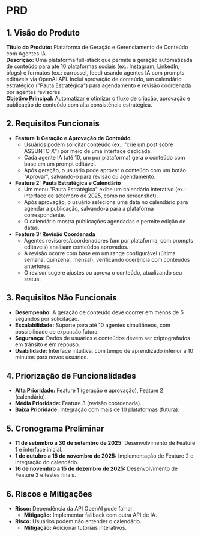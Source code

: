 # PRD

## 1. Visão do Produto
**Título do Produto:** Plataforma de Geração e Gerenciamento de Conteúdo com Agentes IA  
**Descrição:** Uma plataforma full-stack que permite a geração automatizada de conteúdo para até 10 plataformas sociais (ex.: Instagram, LinkedIn, blogs) e formatos (ex.: carrossel, feed) usando agentes IA com prompts editáveis via OpenAI API. Inclui aprovação de conteúdo, um calendário estratégico ("Pauta Estratégica") para agendamento e revisão coordenada por agentes revisores.  
**Objetivo Principal:** Automatizar e otimizar o fluxo de criação, aprovação e publicação de conteúdo com alta consistência estratégica.

## 2. Requisitos Funcionais
- **Feature 1: Geração e Aprovação de Conteúdo**  
  - Usuários podem solicitar conteúdo (ex.: "crie um post sobre ASSUNTO X") por meio de uma interface dedicada.  
  - Cada agente IA (até 10, um por plataforma) gera o conteúdo com base em um prompt editável.  
  - Após geração, o usuário pode aprovar o conteúdo com um botão "Aprovar", salvando-o para revisão ou agendamento.  
- **Feature 2: Pauta Estratégica e Calendário**  
  - Um menu "Pauta Estratégica" exibe um calendário interativo (ex.: interface de setembro de 2025, como no screenshot).  
  - Após aprovação, o usuário seleciona uma data no calendário para agendar a publicação, salvando-a para a plataforma correspondente.  
  - O calendário mostra publicações agendadas e permite edição de datas.  
- **Feature 3: Revisão Coordenada**  
  - Agentes revisores/coordenadores (um por plataforma, com prompts editáveis) analisam conteúdos aprovados.  
  - A revisão ocorre com base em um range configurável (última semana, quinzenal, mensal), verificando coerência com conteúdos anteriores.  
  - O revisor sugere ajustes ou aprova o conteúdo, atualizando seu status.

## 3. Requisitos Não Funcionais
- **Desempenho:** A geração de conteúdo deve ocorrer em menos de 5 segundos por solicitação.  
- **Escalabilidade:** Suporte para até 10 agentes simultâneos, com possibilidade de expansão futura.  
- **Segurança:** Dados de usuários e conteúdos devem ser criptografados em trânsito e em repouso.  
- **Usabilidade:** Interface intuitiva, com tempo de aprendizado inferior a 10 minutos para novos usuários.

## 4. Priorização de Funcionalidades
- **Alta Prioridade:** Feature 1 (geração e aprovação), Feature 2 (calendário).  
- **Média Prioridade:** Feature 3 (revisão coordenada).  
- **Baixa Prioridade:** Integração com mais de 10 plataformas (futura).

## 5. Cronograma Preliminar
- **11 de setembro a 30 de setembro de 2025:** Desenvolvimento de Feature 1 e interface inicial.  
- **1 de outubro a 15 de novembro de 2025:** Implementação de Feature 2 e integração do calendário.  
- **16 de novembro a 15 de dezembro de 2025:** Desenvolvimento de Feature 3 e testes finais.

## 6. Riscos e Mitigações
- **Risco:** Dependência da API OpenAI pode falhar.  
  - **Mitigação:** Implementar fallback com outra API de IA.  
- **Risco:** Usuários podem não entender o calendário.  
  - **Mitigação:** Adicionar tutoriais interativos.